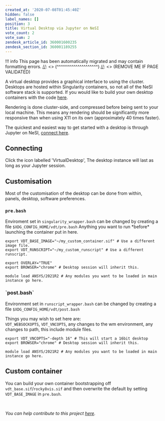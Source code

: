 ```yaml
---
created_at: '2020-07-08T01:45:40Z'
hidden: false
label_names: []
position: 3
title: Virtual Desktop via Jupyter on NeSI
vote_count: 2
vote_sum: 2
zendesk_article_id: 360001600235
zendesk_section_id: 360001189255
---
```




[//]: <> (REMOVE ME IF PAGE VALIDATED)
[//]: <> (vvvvvvvvvvvvvvvvvvvv)
!!! info
    This page has been automatically migrated and may contain formatting errors.
[//]: <> (^^^^^^^^^^^^^^^^^^^^)
[//]: <> (REMOVE ME IF PAGE VALIDATED)

A virtual desktop provides a graphical interface to using the cluster.
Desktops are hosted within Singularity containers, so not all of the
NeSI software stack is supported. If you would like to build your own
desktop containers with the code
[here](https://github.com/nesi/nesi-singularity-recipes).

Rendering is done cluster-side, and compressed before being sent to your
local machine. This means any rendering should be significantly more
responsive than when using X11 on its own (approximately 40 times
faster).

The quickest and easiest way to get started with a desktop is through
Jupyter on NeSI, [connect here](https://jupyter.nesi.org.nz/).

## Connecting

Click the icon labelled 'VirtualDesktop', The desktop instance will last
as long as your Jupyter session.

## Customisation

Most of the customisation of the desktop can be done from within,  
panels, desktop, software preferences.

### `pre.bash`

Enviroment set in `singularity_wrapper.bash` can be changed by creating
a file `$XDG_CONFIG_HOME/vdt/pre.bash` Anything you want to run
\*before\* launching the container put in here.

``` sl
export VDT_BASE_IMAGE="~/my_custom_container.sif" # Use a different image file.
export VDT_RUNSCRIPT="~/my_custom_runscript" # Use a different runscript.

export OVERLAY="TRUE"
export BROWSER="chrome" # Desktop session will inherit this.

module load ANSYS/2021R2 # Any modules you want to be loaded in main instance go here.
```

### \`post.bash\`

Environment set in `runscript_wrapper.bash` can be changed by creating a
file `$XDG_CONFIG_HOME/vdt/post.bash`

Things you may wish to set here are:  
`VDT_WEBSOCKOPTS`, `VDT_VNCOPTS`, any changes to the wm environment, any
changes to path, this include module files.

``` sl
export VDT_VNCOPTS="-depth 16" # This will start a 16bit desktop
export BROWSER="chrome" # Desktop session will inherit this.

module load ANSYS/2021R2 # Any modules you want to be loaded in main instance go here.
```

## Custom container

You can build your own container bootstrapping off
`vdt_base.sif`/`rocky8vis.sif` and then overwrite the default by setting
`VDT_BASE_IMAGE` in `pre.bash`.

<!--
<h2 id="h_01HDHQPY636ARH8CE6RP0700VX">Setup Scripts</h2>
<p>
  Several scripts are available that will help you get started by setting up desktop
  shortcuts and loading module in the base environment. These can be found at
  <code>$VDT_ROOT/setup_scripts</code>
</p>
<h2>noVNC</h2>
<p>Recommend setting scaling to 'remote'</p>
<div style="display: flex;">
  <img src="https://support.nesi.org.nz/hc/article_attachments/360004678036" width="426" height="362"><img src="https://support.nesi.org.nz/hc/article_attachments/360005192376">
</div>
<blockquote class="blockquote-warning">
  <h3 id="prerequisites">Restore Defaults</h3>
  <p>
    All local settings can be restored by running the command
    <code>vdt clean</code> (or <code>/opt/nesi/vdt clean</code>). Note, this
    will probably break any running desktop sessions.
  </p>
</blockquote>
-->

 

*You can help contribute to this
project [here](https://github.com/nesi/nesi-virtual-desktops/projects/1).*

<!--
<table style="height:190px;width:722px;display:none">
  <tbody>
    <tr>
      <td style="width:47px">&nbsp;Desktop</td>
      <td style="width:272.122px">&nbsp;command</td>
      <td style="width:143.878px">Working</td>
      <td style="width:138px">OS</td>
      <td style="width:62px">Desktop</td>
    </tr>
    <tr>
      <td style="width:47px">eng_dev</td>
      <td style="width:272.122px">
        <code>/opt/nesi/vdt/run&nbsp;eng_dev &lt;port&gt;</code>
      </td>
      <td style="width:143.878px">
        <p>
          ABAQUS<br>
          ANSYS<br>
          MATLAB<br>
          COMSOL
        </p>
      </td>
      <td style="width:138px">Centos7</td>
      <td style="width:62px">xfce</td>
    </tr>
    <tr>
      <td style="width:47px">default</td>
      <td style="width:272.122px">
        <code>/opt/nesi/vdt/run&nbsp;default &lt;port&gt;</code>
      </td>
      <td style="width:143.878px">
        <p>&nbsp;</p>
      </td>
      <td style="width:138px">Centos7</td>
      <td style="width:62px">xfce</td>
    </tr>
  </tbody>
</table>
-->
